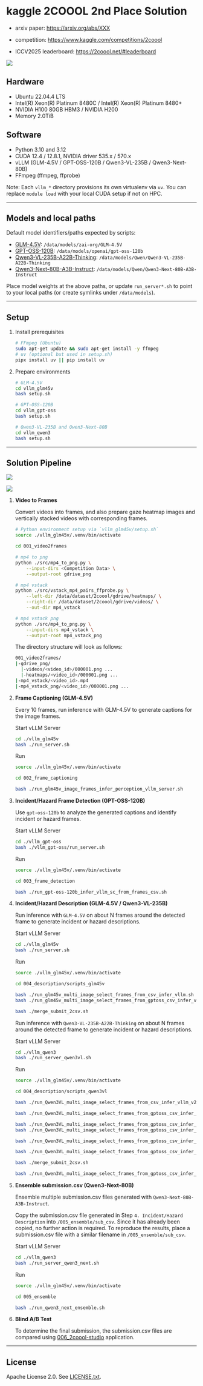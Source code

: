 # kaggle 2COOOL 2nd Place Solution

- arxiv paper: https://arxiv.org/abs/XXX

- competition: https://www.kaggle.com/competitions/2coool

- ICCV2025 leaderboard: https://2coool.net/#leaderboard

![](./assets/ICCV_lb.png)

## Hardware

- Ubuntu 22.04.4 LTS
- Intel(R) Xeon(R) Platinum 8480C / Intel(R) Xeon(R) Platinum 8480+
- NVIDIA H100 80GB HBM3 / NVIDIA H200
- Memory 2.0TiB

## Software

- Python 3.10 and 3.12
- CUDA 12.4 / 12.8.1, NVIDIA driver 535.x / 570.x
- vLLM (GLM-4.5V / GPT-OSS-120B / Qwen3-VL-235B / Qwen3-Next-80B)
- FFmpeg (ffmpeg, ffprobe)

Note: Each `vllm_*` directory provisions its own virtualenv via `uv`. You can replace `module load` with your local CUDA setup if not on HPC.

---

## Models and local paths

Default model identifiers/paths expected by scripts:

- [GLM-4.5V](https://huggingface.co/zai-org/GLM-4.5V): `/data/models/zai-org/GLM-4.5V`
- [GPT-OSS-120B](https://huggingface.co/openai/gpt-oss-120b): `/data/models/openai/gpt-oss-120b`
- [Qwen3-VL-235B-A22B-Thinking](https://huggingface.co/Qwen/Qwen3-VL-235B-A22B-Thinking): `/data/models/Qwen/Qwen3-VL-235B-A22B-Thinking`
- [Qwen3-Next-80B-A3B-Instruct](https://huggingface.co/Qwen/Qwen3-Next-80B-A3B-Instruct): `/data/models/Qwen/Qwen3-Next-80B-A3B-Instruct`

Place model weights at the above paths, or update `run_server*.sh` to point to your local paths (or create symlinks under `/data/models`).

---

## Setup

1) Install prerequisites

    ```bash
    # FFmpeg (Ubuntu)
    sudo apt-get update && sudo apt-get install -y ffmpeg
    # uv (optional but used in setup.sh)
    pipx install uv || pip install uv
    ```

2) Prepare environments

    ```bash
    # GLM-4.5V
    cd vllm_glm45v
    bash setup.sh

    # GPT-OSS-120B
    cd vllm_gpt-oss
    bash setup.sh

    # Qwen3-VL-235B and Qwen3-Next-80B
    cd vllm_qwen3
    bash setup.sh
    ```

---

## Solution Pipeline

![](./assets/fig1_2coool.png)

![](./assets/fig2_2coool.png)

1. **Video to Frames**

    Convert videos into frames, and also prepare gaze heatmap images and vertically stacked videos with corresponding frames.

    ```bash
    # Python environment setup via `vllm_glm45v/setup.sh`
    source ./vllm_glm45v/.venv/bin/activate

    cd 001_video2frames

    # mp4 to png
    python ./src/mp4_to_png.py \
        --input-dirs <Competition Data> \
        --output-root gdrive_png

    # mp4 vstack
    python ./src/vstack_mp4_pairs_ffprobe.py \
        --left-dir /data/dataset/2coool/gdrive/heatmaps/ \
        --right-dir /data/dataset/2coool/gdrive/videos/ \
        --out-dir mp4_vstack

    # mp4 vstack png
    python ./src/mp4_to_png.py \
        --input-dirs mp4_vstack \
        --output-root mp4_vstack_png
    ```

    The directory structure will look as follows:

    ```bash
    001_video2frames/
    |-gdrive_png/
      |-videos/<video_id>/000001.png ...
      |-heatmaps/<video_id>/000001.png ...
    |-mp4_vstack/<video_id>.mp4
    |-mp4_vstack_png/<video_id>/000001.png ...
    ```

2. **Frame Captioning (GLM-4.5V)**

    Every 10 frames, run inference with GLM-4.5V to generate captions for the image frames.

    Start vLLM Server
    ```bash
    cd ./vllm_glm45v
    bash ./run_server.sh
    ```

    Run
    ```bash
    source ./vllm_glm45v/.venv/bin/activate

    cd 002_frame_captioning

    bash ./run_glm45v_image_frames_infer_perception_vllm_server.sh
    ```

3. **Incident/Hazard Frame Detection (GPT-OSS-120B)**

    Use `gpt-oss-120b` to analyze the generated captions and identify incident or hazard frames.

    Start vLLM Server
    ```bash
    cd ./vllm_gpt-oss
    bash ./vllm_gpt-oss/run_server.sh
    ```

    Run
    ```bash
    source ./vllm_glm45v/.venv/bin/activate

    cd 003_frame_detection

    bash ./run_gpt-oss-120b_infer_vllm_sc_from_frames_csv.sh
    ```

4. **Incident/Hazard Description (GLM-4.5V / Qwen3-VL-235B)**

    Run inference with `GLM-4.5V` on about N frames around the detected frame to generate incident or hazard descriptions.

    Start vLLM Server
    ```bash
    cd ./vllm_glm45v
    bash ./run_server.sh
    ```

    Run
    ```bash
    source ./vllm_glm45v/.venv/bin/activate

    cd 004_description/scripts_glm45v

    bash ./run_glm45v_multi_image_select_frames_from_csv_infer_vllm.sh
    bash ./run_glm45v_multi_image_select_frames_from_gptoss_csv_infer_vllm_v2.sh

    bash ./merge_submit_2csv.sh
    ```

    Run inference with `Qwen3-VL-235B-A22B-Thinking` on about N frames around the detected frame to generate incident or hazard descriptions.

    Start vLLM Server
    ```bash
    cd ./vllm_qwen3
    bash ./run_server_qwen3vl.sh
    ```

    Run
    ```bash
    source ./vllm_glm45v/.venv/bin/activate

    cd 004_description/scripts_qwen3vl

    bash ./run_Qwen3VL_multi_image_select_frames_from_csv_infer_vllm_v2.sh

    bash ./run_Qwen3VL_multi_image_select_frames_from_gptoss_csv_infer_vllm_v2.sh

    bash ./run_Qwen3VL_multi_image_select_frames_from_gptoss_csv_infer_vllm_v3.sh
    bash ./run_Qwen3VL_multi_image_select_frames_from_gptoss_csv_infer_vllm_v3_prompt_v2.sh

    bash ./run_Qwen3VL_multi_image_select_frames_from_gptoss_csv_infer_vllm_v4.sh

    bash ./run_Qwen3VL_multi_image_select_frames_from_gptoss_csv_infer_vllm_v5.sh

    bash ./merge_submit_2csv.sh

    bash ./run_Qwen3VL_multi_image_select_frames_from_gptoss_csv_infer_vllm_v6.sh
    ```

5. **Ensemble submission.csv (Qwen3-Next-80B)**

    Ensemble multiple submission.csv files generated with `Qwen3-Next-80B-A3B-Instruct`.

    Copy the submission.csv file generated in Step `4. Incident/Hazard Description` into `/005_ensemble/sub_csv`. Since it has already been copied, no further action is required. To reproduce the results, place a submission.csv file with a similar filename in `/005_ensemble/sub_csv`.

    Start vLLM Server
    ```bash
    cd ./vllm_qwen3
    bash ./run_server_qwen3_next.sh
    ```

    Run
    ```bash
    source ./vllm_glm45v/.venv/bin/activate

    cd 005_ensemble

    bash ./run_qwen3_next_ensemble.sh
    ```

5. **Blind A/B Test**

    To determine the final submission, the submission.csv files are compared using [006_2coool-studio](./006_2coool-studio/) application.

---

## License

Apache License 2.0. See [LICENSE.txt](LICENSE.txt).
